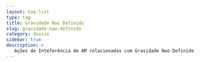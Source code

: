 ```yaml
---
layout: tag-list
type: tag
title: Gravidade Nao Definido
slug: gravidade-nao-definido
category: dossie
sidebar: true
description: >
   Ações de Inteferência de AM relacionadas com Gravidade Nao Definido
---
```

